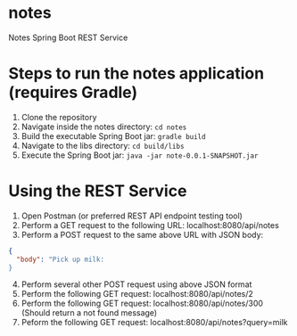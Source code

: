 # notes
Notes Spring Boot REST Service



# Steps to run the notes application (requires Gradle)
1. Clone the repository
2. Navigate inside the notes directory: `cd notes`
3. Build the executable Spring Boot jar: `gradle build`
4. Navigate to the libs directory: `cd build/libs`
5. Execute the Spring Boot jar: `java -jar note-0.0.1-SNAPSHOT.jar`

# Using the REST Service
1. Open Postman (or preferred REST API endpoint testing tool)
2. Perform a GET request to the following URL: localhost:8080/api/notes
3. Perform a POST request to the same above URL with JSON body:
```json
{
  "body": "Pick up milk:
}
```
4. Perform several other POST request using above JSON format
5. Perform the following GET request: localhost:8080/api/notes/2
6. Perform the following GET request: localhost:8080/api/notes/300 (Should return a not found message)
7. Peform the following GET request: localhost:8080/api/notes?query=milk
